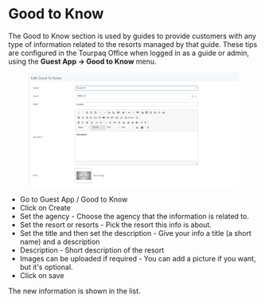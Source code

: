 # Good to Know

The Good to Know section is used by guides to provide customers with any type of information related to the resorts managed by that guide. These tips are configured in the Tourpaq Office when logged in as a guide or admin, using the **Guest App -> Good to Know** menu.

<figure><img src=".gitbook/assets/image (20).png" alt=""><figcaption></figcaption></figure>

* Go to Guest App / Good to Know
* Click on Create
* Set the agency - Choose the agency that the information is related to.
* &#x20;Set the resort or resorts - Pick the resort  this info is about.&#x20;
* &#x20;Set the title and then set the description - Give your info a title (a short name) and a description
* Description - Short description of the resort
* Images can be uploaded if required - You can add a picture if you want, but it's optional.
* Click on save

&#x20;The new information is shown in the list.

